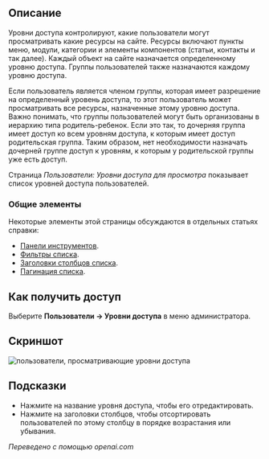 <!-- Filename: Help4.x:Users:_Viewing_Access_Levels / Display title: Пользователи: Уровни доступа для просмотра  -->

## Описание

Уровни доступа контролируют, какие пользователи могут просматривать какие ресурсы на сайте. Ресурсы включают пункты меню, модули, категории и элементы компонентов (статьи, контакты и так далее). Каждый объект на сайте назначается определенному уровню доступа. Группы пользователей также назначаются каждому уровню доступа.

Если пользователь является членом группы, которая имеет разрешение на определенный уровень доступа, то этот пользователь может просматривать все ресурсы, назначенные этому уровню доступа. Важно понимать, что группы пользователей могут быть организованы в иерархию типа родитель-ребенок. Если это так, то дочерняя группа имеет доступ ко всем уровням доступа, к которым имеет доступ родительская группа. Таким образом, нет необходимости назначать дочерней группе доступ к уровням, к которым у родительской группы уже есть доступ.

Страница *Пользователи: Уровни доступа для просмотра* показывает список уровней доступа пользователей.

### Общие элементы

Некоторые элементы этой страницы обсуждаются в отдельных статьях справки:

* [Панели инструментов](jdocmanual?article=help/common-elements/toolbars).
* [Фильтры списка](jdocmanual?article=help/common-elements/list-filters).
* [Заголовки столбцов списка](jdocmanual?article=help/common-elements/list-column-headers).
* [Пагинация списка](jdocmanual?article=help/common-elements/list-pagination).

## Как получить доступ

Выберите **Пользователи → Уровни доступа** в меню администратора.

## Скриншот

![пользователи, просматривающие уровни доступа](../../../ru/images/users/users-viewing-access-levels.png)

## Подсказки

- Нажмите на название уровня доступа, чтобы его отредактировать.
- Нажмите на заголовки столбцов, чтобы отсортировать пользователей по этому столбцу в порядке возрастания или убывания.

*Переведено с помощью openai.com*

